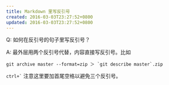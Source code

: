 ```yaml
---
title: Markdown 里写反引号
created: 2016-03-03T23:27:52+0800
updated: 2016-03-03T23:27:52+0800
---
```



Q: 如何在反引号的句子里写反引号？

A: 最外层用两个反引号代替，内容直接写反引号。比如

``git archive master --format=zip ＞ `git describe master`.zip``

`` ctrl+` `` 注意这里要加首尾空格以避免三个反引号。
